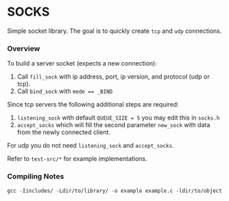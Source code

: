 # SOCKS

Simple socket library. The goal is to quickly create ``tcp`` and ``udp`` connections.

### Overview

To build a server socket (expects a new connection):

1. Call ``fill_sock`` with ip address, port, ip version, and protocol (udp or tcp).
2. Call ``bind_sock`` with ``mode == _BIND`` 

Since tcp servers the following additional steps are required:

1. ``listening_sock`` with default ``QUEUE_SIZE = 5`` you may edit this in ``socks.h``
2. ``accept_socks`` which will fill the second parameter ``new_sock`` with data from the newly connected client.

For udp you do not need ``listening_sock`` and ``accept_socks``.

Refer to ``test-src/*`` for example implementations.


### Compiling Notes

```gcc -Iincludes/ -Ldir/to/library/ -o example example.c -ldir/to/object```


